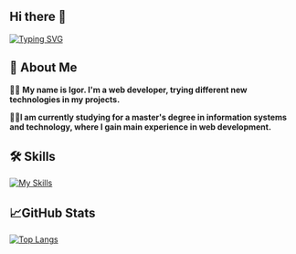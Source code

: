 ## Hi there 👋
[![Typing SVG](https://jay-website-personal-65b76d6e8318.herokuapp.com?font=Fira+Code&pause=1000&random=false&width=435&lines=Web+Developer;SRE+Engineer)](https://git.io/typing-svg)

## 🚀 About Me
🖖🏻 **My name is Igor. I'm a web developer, trying different new technologies in my projects.**

👌🏻**I am currently studying for a master's degree in information systems and technology, where I gain main experience in web development.**

## 🛠 Skills
[![My Skills](https://skillicons.dev/icons?i=html,css,js,ts,react,scss,grafana,openshift,jenkins,redux)](https://skillicons.dev)

## 📈GitHub Stats

[![Top Langs](https://github-readme-stats.vercel.app/api/top-langs/?username=givsty&layout=compact&theme=dracula)](https://github.com/anuraghazra/github-readme-stats)
